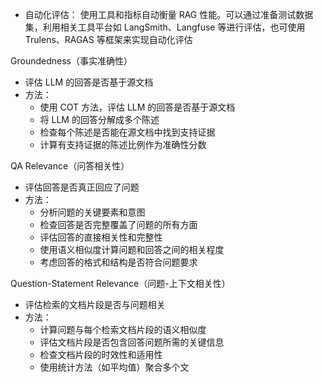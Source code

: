 - 自动化评估：
   使用工具和指标自动衡量 RAG 性能。可以通过准备测试数据集，利用相关工具平台如 LangSmith、Langfuse 等进行评估，也可使用 Trulens、RAGAS 等框架来实现自动化评估

Groundedness（事实准确性）
- 评估 LLM 的回答是否基于源文档
- 方法：
    - 使用 COT 方法，评估 LLM 的回答是否基于源文档
    - 将 LLM 的回答分解成多个陈述
    - 检查每个陈述是否能在源文档中找到支持证据
    - 计算有支持证据的陈述比例作为准确性分数

QA Relevance（问答相关性）
- 评估回答是否真正回应了问题
- 方法：
    - 分析问题的关键要素和意图
    - 检查回答是否完整覆盖了问题的所有方面
    - 评估回答的直接相关性和完整性
    - 使用语义相似度计算问题和回答之间的相关程度
    - 考虑回答的格式和结构是否符合问题要求

Question-Statement Relevance（问题-上下文相关性）
- 评估检索的文档片段是否与问题相关
- 方法：
    - 计算问题与每个检索文档片段的语义相似度
    - 评估文档片段是否包含回答问题所需的关键信息
    - 检查文档片段的时效性和适用性
    - 使用统计方法（如平均值）聚合多个文
